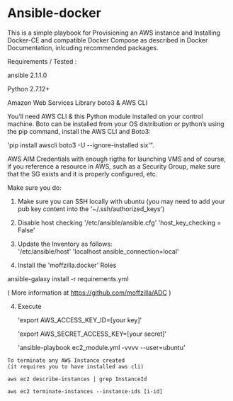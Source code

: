 # Ansible-docker

This is a simple playbook for Provisioning an AWS instance and Installing Docker-CE and compatible Docker Compose
as described in Docker Documentation, inlcuding recommended packages. 

Requirements / Tested :

  ansible 2.1.1.0
  
  Python 2.7.12+
  
  Amazon Web Services Library boto3 & AWS CLI 
 
   You’ll need AWS CLI & this Python module installed on your control machine. Boto can be installed from your OS distribution or python’s using the pip command, install the AWS CLI and Boto3:

   'pip install awscli boto3 -U --ignore-installed six'”.
   
  AWS AIM Credentials with enough rigths for launching VMS and of course, if you reference a resource in AWS, such as a Security Group, make sure that the SG exists and it is properly configured, etc. 
  
Make sure you do:

  1) Make sure you can SSH locally with ubuntu
    (you may need to add your pub key content into the '~/.ssh/authorized_keys')
  
  2) Disable host checking
      '/etc/ansible/ansible.cfg'
      'host_key_checking = False'
      
  3) Update the Inventory as follows:  
       '/etc/ansible/host'
       'localhost ansible_connection=local'
  
  4) Install the 'moffzilla.docker' Roles 
  
  ansible-galaxy install -r requirements.yml
  
( More information at https://github.com/moffzilla/ADC )

       
  4) Execute
  
      'export AWS_ACCESS_KEY_ID=[your key]'
      
      'export AWS_SECRET_ACCESS_KEY=[your secret]'
      
      'ansible-playbook ec2_module.yml -vvvv --user=ubuntu'
      
    To terminate any AWS Instance created
    (it requires you to have installed aws cli)
    
    aws ec2 describe-instances | grep InstanceId
    
    aws ec2 terminate-instances --instance-ids [i-id]
    
    

